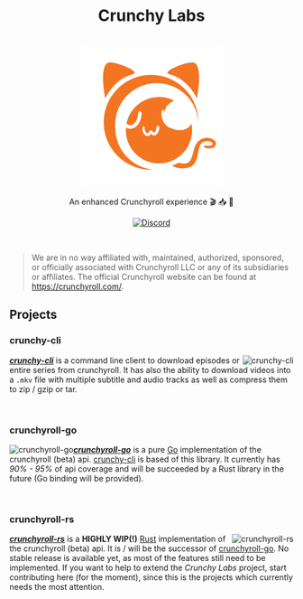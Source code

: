 <h1 align="center">Crunchy Labs</h1>

<p align="center">
  <br>
    <a href="https://github.com/crunchy-labs">
        <img src="https://github.com/crunchy-labs/.github/raw/main/assets/crunchy-labs.png" alt="Logo" width=250px>
    </a>
  <br>
</p>

<p align="center">An enhanced Crunchyroll experience 🎬 📥 🍣</p>

<p align="center">
  <a href="https://discord.gg/PXGPGpQxgk">
    <img src="https://img.shields.io/discord/994882878125121596?label=&logo=discord&logoColor=ffffff&color=7289DA&labelColor=7289DA&style=for-the-badge" alt="Discord">
  </a>
</p>

<br>

> We are in no way affiliated with, maintained, authorized, sponsored, or officially associated with Crunchyroll LLC or any of its subsidiaries or affiliates.
> The official Crunchyroll website can be found at https://crunchyroll.com/.


## Projects

### crunchy-cli

<a href="https://github.com/crunchy-labs/crunchy-cli">
  <img src="https://github-readme-stats.vercel.app/api/pin/?username=crunchy-labs&repo=crunchy-cli" alt="crunchy-cli" align="right">
</a>

_**[crunchy-cli](https://github.com/crunchy-labs/crunchy-cli)**_ is a command line client to download episodes or entire series from crunchyroll.
It has also the ability to download videos into a `.mkv` file with multiple subtitle and audio tracks as well as compress them to zip / gzip or tar.

<br>

### crunchyroll-go

<a href="https://github.com/crunchy-labs/crunchyroll-go">
  <img src="https://github-readme-stats.vercel.app/api/pin/?username=crunchy-labs&repo=crunchyroll-go" alt="crunchyroll-go" align="left">
</a>

_**[crunchyroll-go](https://github.com/crunchy-labs/crunchyroll-go)**_ is a pure [Go](https://go.dev/) implementation of the crunchyroll (beta) api.
[crunchy-cli](#crunchy-cli) is based of this library.
It currently has _90% - 95%_ of api coverage and will be succeeded by a Rust library in the future (Go binding will be provided).

<br>

### crunchyroll-rs

<a href="https://github.com/crunchy-labs/crunchyroll-rs">
  <img src="https://github-readme-stats.vercel.app/api/pin/?username=crunchy-labs&repo=crunchyroll-rs" alt="crunchyroll-rs" align="right">
</a>

_**[crunchyroll-rs](https://github.com/crunchy-labs/crunchyroll-rs)**_ is a **HIGHLY WIP(!)** [Rust](https://www.rust-lang.org/) implementation of the crunchyroll (beta) api.
It is / will be the successor of [crunchyroll-go](#crunchyroll-go).
No stable release is available yet, as most of the features still need to be implemented.
If you want to help to extend the _Crunchy Labs_ project, start contributing here (for the moment), since this is the projects which currently needs the most attention.

<br>
